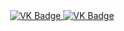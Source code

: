 <div id="badges" align = "center">
<a href= "https://https://vk.com/jgkay">
  <img src = "https://img.shields.io/badge/VK=blue?style=for-the-badge&logo=VK&logoColor=white" alt="VK Badge"/>
</a>

<a href= "https://mail.google.com/mail/u/0/?tab=rm&ogbl#inbox">
  <img src = "https://img.shields.io/badge/EMAIL=red?style=for-the-badge&logo=Gmail&logoColor=white" alt="VK Badge"/>
</a>
</div>
<!--
**VlaskinEvgenii/VlaskinEvgenii** is a ✨ _special_ ✨ repository because its `README.md` (this file) appears on your GitHub profile.

Here are some ideas to get you started:

- 🔭 I’m currently working on ...
- 🌱 I’m currently learning ...
- 👯 I’m looking to collaborate on ...
- 🤔 I’m looking for help with ...
- 💬 Ask me about ...
- 📫 How to reach me: ...
- 😄 Pronouns: ...
- ⚡ Fun fact: ...
-->
